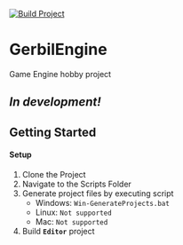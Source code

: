 [![Build Project](https://github.com/Gerbil789/GerbilEngine/actions/workflows/build.yml/badge.svg)](https://github.com/Gerbil789/GerbilEngine/actions/workflows/build.yml)

# GerbilEngine

Game Engine hobby project

## *In development!*

## Getting Started

#### Setup
1. Clone the Project
2. Navigate to the Scripts Folder
3. Generate project files by executing script
    - Windows: `Win-GenerateProjects.bat`
    - Linux: `Not supported`
    - Mac: `Not supported`
4. Build **`Editor`** project

